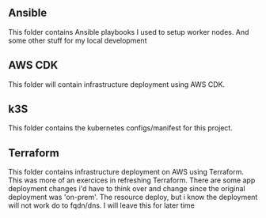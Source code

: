 ## Ansible
This folder contains Ansible playbooks I used to setup worker nodes. And some other stuff for my local development

## AWS CDK
This folder will contain infrastructure deployment using AWS CDK.

## k3S
This folder contains the kubernetes configs/manifest for this project. 

## Terraform
This folder contains infrastructure deployment on AWS using Terraform. This was more of an exercices in refreshing Terraform. There are some app deployment changes i'd have to think over and change since the original deployment was 'on-prem'. The resource deploy, but i know the deployment will not work do to fqdn/dns. I will leave this for later time 
